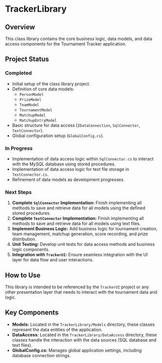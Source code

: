 # TrackerLibrary

## Overview

This class library contains the core business logic, data models, and data access components for the Tournament Tracker application.

## Project Status

### Completed

*   Initial setup of the class library project.
*   Definition of core data models:
    *   `PersonModel`
    *   `PrizeModel`
    *   `TeamModel`
    *   `TournamentModel`
    *   `MatchupModel`
    *   `MatchupEntryModel`
*   Basic structure for data access (`IDataConnection`, `SqlConnector`, `TextConnector`).
*   Global configuration setup (`GlobalConfig.cs`).

### In Progress

*   Implementation of data access logic within `SqlConnector.cs` to interact with the MySQL database using stored procedures.
*   Implementation of data access logic for text file storage in `TextConnector.cs`.
*   Refinement of data models as development progresses.

### Next Steps

1.  **Complete `SqlConnector` Implementation:** Finish implementing all methods to save and retrieve data for all models using the defined stored procedures.
2.  **Complete `TextConnector` Implementation:** Finish implementing all methods to save and retrieve data for all models using text files.
3.  **Implement Business Logic:** Add business logic for tournament creation, team management, matchup generation, score recording, and prize distribution.
4.  **Unit Testing:** Develop unit tests for data access methods and business logic components.
5.  **Integration with `TrackerUI`:** Ensure seamless integration with the UI layer for data flow and user interactions.

## How to Use

This library is intended to be referenced by the `TrackerUI` project or any other presentation layer that needs to interact with the tournament data and logic.

## Key Components

*   **Models:** Located in the `TrackerLibrary/Models` directory, these classes represent the data entities of the application.
*   **DataAccess:** Located in the `TrackerLibrary/DataAccess` directory, these classes handle the interaction with the data sources (SQL database and text files).
*   **GlobalConfig.cs:** Manages global application settings, including database connection strings.